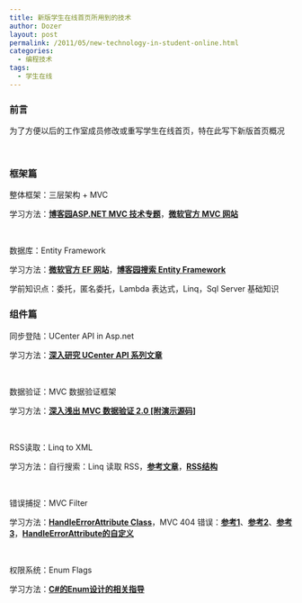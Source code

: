 ```yaml
---
title: 新版学生在线首页所用到的技术
author: Dozer
layout: post
permalink: /2011/05/new-technology-in-student-online.html
categories:
  - 编程技术
tags:
  - 学生在线
---
```


### 前言

为了方便以后的工作室成员修改或重写学生在线首页，特在此写下新版首页概况

&nbsp;

### 框架篇

整体框架：三层架构 + MVC

学习方法：**<a href="http://kb.cnblogs.com/zt/mvc/" target="_blank">博客园ASP.NET MVC 技术专题</a>**，**<a href="http://www.asp.net/mvc" target="_blank">微软官方 MVC 网站</a>**

&nbsp;

数据库：Entity Framework

学习方法：**<a href="http://msdn.microsoft.com/zh-cn/data/ef" target="_blank">微软官方 EF 网站</a>**，**<a href="http://zzk.cnblogs.com/s?w=entity%20framework" target="_blank">博客园搜索 Entity Framework</a>**

学前知识点：委托，匿名委托，Lambda 表达式，Linq，Sql Server 基础知识

<!--more-->

### 组件篇

同步登陆：UCenter API in Asp.net

学习方法：**<a href="/2011/01/ucenter-api-in-depth-1st/" target="_blank">深入研究 UCenter API 系列文章</a>**

&nbsp;

数据验证：MVC 数据验证框架

学习方法：**<a href="/2010/04/mvc-dataannotations/" target="_blank">深入浅出 MVC 数据验证 2.0 [附演示源码]</a>**

&nbsp;

RSS读取：Linq to XML

学习方法：自行搜索：Linq 读取 RSS，**<a href="http://zh-cn.w3support.net/index.php?db=so&id=585344" target="_blank">参考文章</a>**，**<a href="http://www.w3school.com.cn/rss/index.asp" target="_blank">RSS结构</a>**

&nbsp;

错误捕捉：MVC Filter

学习方法：**<a href="http://msdn.microsoft.com/en-us/library/system.web.mvc.handleerrorattribute.aspx" target="_blank">HandleErrorAttribute Class</a>**，MVC 404 错误：**<a href="http://stackoverflow.com/questions/310580/how-can-i-make-a-catch-all-route-to-handle-404-page-not-found-queries-for-asp-n" target="_blank">参考1</a>**、**<a href="http://stackoverflow.com/questions/717628/asp-net-mvc-404-error-handling" target="_blank">参考2</a>**、**<a href="http://stackoverflow.com/questions/553922/custom-asp-net-mvc-404-error-page" target="_blank">参考3</a>**，**<a href="http://www.cnblogs.com/linjiancun/archive/2010/09/16/1827937.html" target="_blank">HandleErrorAttribute的自定义</a>**

&nbsp;

权限系统：Enum Flags

学习方法：**<a href="http://www.cnblogs.com/seoxs/archive/2011/04/19/2020497.html" target="_blank">C#的Enum设计的相关指导</a>**
